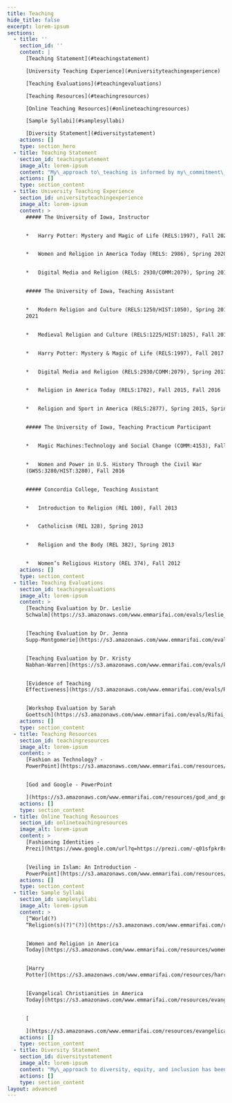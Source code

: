```yaml
---
title: Teaching
hide_title: false
excerpt: lorem-ipsum
sections:
  - title: ''
    section_id: ''
    content: |
      [Teaching Statement](#teachingstatement)

      [University Teaching Experience](#universityteachingexperience)

      [Teaching Evaluations](#teachingevaluations)

      [Teaching Resources](#teachingresources)

      [Online Teaching Resources](#onlineteachingresources)

      [Sample Syllabi](#samplesyllabi)

      [Diversity Statement](#diversitystatement)
    actions: []
    type: section_hero
  - title: Teaching Statement
    section_id: teachingstatement
    image_alt: lorem-ipsum
    content: "My\_approach to\_teaching is informed by my\_commitment\_to\_education\_as\_a collaborative enterprise\_best pursued through pedagogies that\_involve\_every student in the learning process.\_As an educator, I am invested in developing dynamic classrooms\_utilizing\_creative\_strategies and activities\_that inspire student engagement\_with me, assigned materials, and each other.\_As a result,\_I view each class as an opportunity to generate a learning community where students, working together, are inspired to take ownership of\_assigned materials and class topics\_through thoughtful\_discussion and\_analysis.\_\_\n\nOne\_of the ways I encourage students to take ownership of class topics is by empowering them with both theory and methodology\_at the beginning of each semester.\_For example, when I teach my course “Women and Religion in America Today,” students spend\_the first few class sessions\_reading and analyzing\_key concepts in theories\_of lived religion and ethnographic methodology.\_They then mobilize what they\_have learned\_as they explore course content throughout the rest of the semester by\_addressing various\_ways assigned primary and secondary source materials\_utilize\_these theoretical and methodological approaches.\_When writing their summary-analysis papers,\_which\_are designed to\_prepare them for our\_seminar-style\_class sessions,\_students\_address what they see as the strengths and limitations of the assigned author’s theoretical and methodological approaches\_supporting\_their claims with\_textual references.\_This encourages students to\_actively and\_critically\_engage with assigned materials\_beyond simply learning\_content.\_\_\_\n\n\_I am committed\_to facilitating seminar-style class sessions that are flexibly structured so that students can focus\_on topics from the assigned readings that\_they\_find relevant, challenging, or confusing.\_After working with students\_to form a solid foundation\_as a large group, I usually\_then\_facilitate\_paired\_or\_small\_group work to explore what they are learning in new and synergetic ways.\_Memorably,\_during\_one “Modern Religion and Culture” class session, we\_used sidewalk chalk outside\_on a beautifully sunny day\_to\_sketch\_timelines in preparation for\_an\_upcoming exam.\_By the end of our session, students were collaborating to construct\_visual representations of\_class materials in\_colorful,\_creative\_ways—including timelines in the shapes of maps, umbrellas\_and balloons—that\_we\_then\_ended up photographing\_for\_reference later as they prepared for their\_final\_exam.\_\_\_\n\nI like to have\_semesters\_culminate\_in a series of peer-led\_mini lessons\_that students are responsible for crafting and executing with their classmates.\_ Each\_lesson incorporates primary and secondary source materials, a lecture or activity, and\_a facilitated group discussion.\_In\_one iteration of my “Women and Religion in America Today” course, there was\_a\_lesson on yoga and cultural appropriation in the United States that was\_particularly compelling\_in that it asked\_fellow\_students to think about their own compliance with culturally\_appropriative practices\_embedded in an\_activity\_in which\_nearly everyone had participated.\_I find that concluding the semester\_with these mini lessons reinforces for students\_not only\_the importance of being mindful of theory and methodology\_but also, more importantly,\_their own\_potential\_in\_being contributing members of their academic communities.\_\n\nIn recognition of my success in teaching\_at The University of Iowa, I received the Rev. Louis P. Penningroth Award for excellence in teaching and mentoring\_from the\_Department of\_Religious\_Studies\_in 2018.\_My effectiveness in the classroom is\_also\_attested to by my course evaluations.\_Statistically,\_I have been rated among the highest performing instructors both in my department and in the College of Liberal Arts Sciences more broadly.\_One student\_from\_my “Digital Media and Religion” course commented:\_“This has been my favorite class so far!\_Each class we are presented with new ideas and ways in which to view the world.\_I have thoroughly enjoyed listening to both the instructor and my classmates’ ideas on the topics covered in class.”\_\_\_\n\nIn all of my roles as an educator—as a teacher, a mentor, an advocate,\_and\_a facilitator—I aim to\_empower students with the knowledge that they are capable of not only contributing to but actually shaping\_the contours of their academic experiences.\_By the end of our time together,\_I hope that\_students leave my classes believing they are valuable\_and contributing\_members\_of their learning communities, both on campus and more broadly.\_\_\_\n"
    actions: []
    type: section_content
  - title: University Teaching Experience
    section_id: universityteachingexperience
    image_alt: lorem-ipsum
    content: >
      ##### The University of Iowa, Instructor


      *   Harry Potter: Mystery and Magic of Life (RELS:1997), Fall 2020


      *   Women and Religion in America Today (RELS: 2986), Spring 2020


      *   Digital Media and Religion (RELS: 2930/COMM:2079), Spring 2018


      ##### The University of Iowa, Teaching Assistant


      *   Modern Religion and Culture (RELS:1250/HIST:1050), Spring 2017, Spring
      2021


      *   Medieval Religion and Culture (RELS:1225/HIST:1025), Fall 2018


      *   Harry Potter: Mystery & Magic of Life (RELS:1997), Fall 2017


      *   Digital Media and Religion (RELS:2930/COMM:2079), Spring 2017


      *   Religion in America Today (RELS:1702), Fall 2015, Fall 2016


      *   Religion and Sport in America (RELS:2877), Spring 2015, Spring 2016


      ##### The University of Iowa, Teaching Practicum Participant


      *   Magic Machines:Technology and Social Change (COMM:4153), Fall 2015


      *   Women and Power in U.S. History Through the Civil War
      (GWSS:3280/HIST:3280), Fall 2016


      ##### Concordia College, Teaching Assistant


      *   Introduction to Religion (REL 100), Fall 2013


      *   Catholicism (REL 328), Spring 2013


      *   Religion and the Body (REL 382), Spring 2013


      *   Women’s Religious History (REL 374), Fall 2012
    actions: []
    type: section_content
  - title: Teaching Evaluations
    section_id: teachingevaluations
    image_alt: lorem-ipsum
    content: >
      [Teaching Evaluation by Dr. Leslie
      Schwalm](https://s3.amazonaws.com/www.emmarifai.com/evals/leslie_schwalm_eval.pdf)


      [Teaching Evaluation by Dr. Jenna
      Supp-Montgomerie](https://s3.amazonaws.com/www.emmarifai.com/evals/jenna_supp_montgomerie_eval.pdf)


      [Teaching Evaluation by Dr. Kristy
      Nabhan-Warren](https://s3.amazonaws.com/www.emmarifai.com/evals/kristy_nabhan_warren_eval.pdf)


      [Evidence of Teaching
      Effectiveness](https://s3.amazonaws.com/www.emmarifai.com/evals/Rifai_Evidence+of+Teaching+Effectiveness.pdf)


      [Workshop Evaluation by Sarah
      Goettsch](https://s3.amazonaws.com/www.emmarifai.com/evals/Rifai_Workshop+Evaluation_Sarah.pdf)
    actions: []
    type: section_content
  - title: Teaching Resources
    section_id: teachingresources
    image_alt: lorem-ipsum
    content: >
      [Fashion as Technology? -
      PowerPoint](https://s3.amazonaws.com/www.emmarifai.com/resources/islamic_fashion.pdf)


      [God and Google - PowerPoint

      ](https://s3.amazonaws.com/www.emmarifai.com/resources/god_and_google.pdf)
    actions: []
    type: section_content
  - title: Online Teaching Resources
    section_id: onlineteachingresources
    image_alt: lorem-ipsum
    content: >
      [Fashioning Identities -
      Prezi](https://www.google.com/url?q=https://prezi.com/-q01sfpkr8ro/?token%3Db8fce429c69b85ded7043eb6148c26d76d7b772c6bf70efc5dbdc6cf90934660\&sa=D\&source=hangouts\&ust=1612803704371000\&usg=AFQjCNGf1WMvf5OThSietnjDDVSr01TOFg)


      [Veiling in Islam: An Introduction -
      PowerPoint](https://s3.amazonaws.com/www.emmarifai.com/resources/veiling_in_islam.pdf)
    actions: []
    type: section_content
  - title: Sample Syllabi
    section_id: samplesyllabi
    image_alt: lorem-ipsum
    content: >
      [“World(?)
      “Religion(s)(?)"(?)](https://s3.amazonaws.com/www.emmarifai.com/resources/Rifai_Syllabus_World+Religions.pdf)


      [Women and Religion in America
      Today](https://s3.amazonaws.com/www.emmarifai.com/resources/women_and_religion_in_america_today.pdf)


      [Harry
      Potter](https://s3.amazonaws.com/www.emmarifai.com/resources/harry_potter.pdf)


      [Evangelical Christianities in America
      Today](https://s3.amazonaws.com/www.emmarifai.com/resources/evangelical_christianities_in_america_today.pdf)


      [

      ](https://s3.amazonaws.com/www.emmarifai.com/resources/evangelical_christianities_in_america_today.pdf)
    actions: []
    type: section_content
  - title: Diversity Statement
    section_id: diversitystatement
    image_alt: lorem-ipsum
    content: "My\_approach to diversity, equity, and inclusion has been profoundly shaped by my experiences tutoring ELL learners over the last dozen years\_or so.\_The challenges that immigrants and refugees face\_very rarely stem from a single aspect of their\_identities; rather, they, like all of us, interact with the world through intersecting identities related to categories like race, gender, sexuality, income, immigration status, and religion.\_As a result,\_I am committed, as an educator and researcher,\_to engaging with my students,\_colleagues, and fellow community members by acknowledging\_and celebrating our intersecting identity categories.\_\n\nAs a volunteer with a variety of service organizations that specialize in ELL programing for immigrant and refugee populations (including the Somali Services Coalition,\_Giving+Learning, and the YWCA), I have learned that\_the most effective\_teaching\_occurs when we, as educators, attend to the individual needs of our students.\_For example, standard ELL programming may not always address\_the\_particular experiences\_of adult learners.\_Because\_ELL students are often navigating complex legal systems as they work through the immigration process,\_for\_instance,\_they\_may be better served with classes that unpack some of the\_complex legalese they are expected to negotiate for themselves and their families.\_As the\_spouse\_of a now naturalized citizen—my\_partner\_is a Palestinian who grew up in Lebanon—I have\_learned firsthand\_the stress and uncertainty that accompanies\_the naturalization process, particularly in a political climate that is often hostile towards immigrants broadly and Arabs more specifically.\_\_\n\nAs an educator at The University of Iowa, many, but not all, of my students\_are racially privileged\_and a considerable number of them are from rural Iowa, often\_with\_little\_experience interacting with\_diverse communities.\_I myself am from a very small town in Minnesota and\_grew up in a\_decidedly\_racially and ethnically\_homogenous\_environment.\_As a result, I\_have worked to centralize diverse materials, methodologies, and theoretical approaches\_in my classes\_to equip my students with the tools necessary to engage and thrive in more diverse environments.\_For example,\_while it would, perhaps, be easier to teach a more\_standard version of\_a\_world religions\_course\_centralizing texts, institutional histories, and male experiences,\_my world religions syllabus centralizes questions of gender\_and\_what we learn about various religious traditions when we look to the margins rather than\_to\_the center.\_\_\n\nAs a\_scholar, I embrace diversity both in terms of my methodological and theoretical orientations as well as in my choice of subject matter.\_In addition to my work on North American religions,\_including mainstream denominations, new religious movements, and indigenous spiritualities,\_I have extensive\_graduate\_training in gender,\_women’s, and sexuality studies\_as well as\_considerable fluency with Islam and\_the\_history and politics\_of\_the Middle East.\_I approach these diverse topics by applying\_innovative theoretical perspectives like new materialisms and affect theory, which lend themselves to novel interpretations of the relationship between\_individuals\_and their\_various\_environments.\_\n\nFinally, I am committed to seeking out service and public engagement opportunities that specifically\_address\_intersectional concerns\_both on campus and in my community, from more explicitly activist engagements in the forms of marches, sit-ins, and rallies to more educational opportunities like leading and participating in workshops and discussions.\_As a graduate student at The University of Iowa, I served on the UI Council on the Status of Women and participated in the Iowa N.E.W. Leadership\_Institute.\_Additionally, I regularly offered workshops through a variety of local community organizations that worked to raise awareness and dispel misunderstandings concerning women and gender in Islam.\_In the future, I intend to continue to implement my intersectional feminist values through my research, teaching, and service\_both on and off campus.\_\n"
    actions: []
    type: section_content
layout: advanced
---
```

